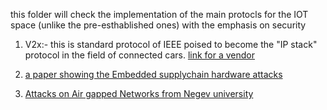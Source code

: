 this folder will check the implementation of the main protocls for the IOT space (unlike the pre-esthablished ones)  with the emphasis on security
<br>

1. V2x:- this is standard protocol of IEEE poised to become the "IP stack" protocol in the field of connected cars. 
[link for a vendor](http://www.redpinesignals.com/Products/802.11p_V2X_Connectivity/)



2. [a  paper showing the Embedded supplychain  hardware  attacks ](https://arxiv.org/abs/1812.02770)

3. [Attacks on Air gapped  Networks  from Negev university ](https://i.blackhat.com/us-18/Wed-August-8/us-18-Guri-AirGap.pdf)
